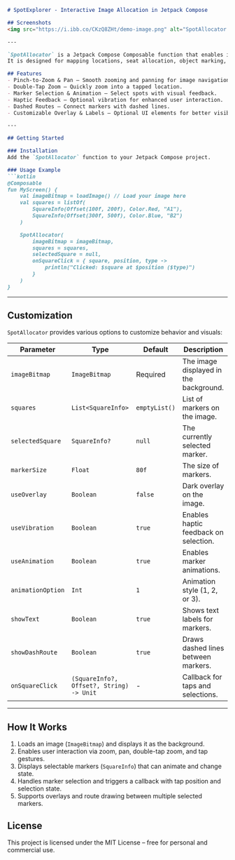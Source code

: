 ```md
# SpotExplorer - Interactive Image Allocation in Jetpack Compose

## Screenshots
<img src="https://i.ibb.co/CKzQ8ZHt/demo-image.png" alt="SpotAllocator Demo" width="600"/>

---

`SpotAllocator` is a Jetpack Compose Composable function that enables interactive image zooming, panning, and marker selection.  
It is designed for mapping locations, seat allocation, object marking, and other interactive UI components in Android applications.

## Features
- Pinch-to-Zoom & Pan – Smooth zooming and panning for image navigation.
- Double-Tap Zoom – Quickly zoom into a tapped location.
- Marker Selection & Animation – Select spots with visual feedback.
- Haptic Feedback – Optional vibration for enhanced user interaction.
- Dashed Routes – Connect markers with dashed lines.
- Customizable Overlay & Labels – Optional UI elements for better visibility.

---

## Getting Started

### Installation
Add the `SpotAllocator` function to your Jetpack Compose project.

### Usage Example
```kotlin
@Composable
fun MyScreen() {
    val imageBitmap = loadImage() // Load your image here
    val squares = listOf(
        SquareInfo(Offset(100f, 200f), Color.Red, "A1"),
        SquareInfo(Offset(300f, 500f), Color.Blue, "B2")
    )

    SpotAllocator(
        imageBitmap = imageBitmap,
        squares = squares,
        selectedSquare = null,
        onSquareClick = { square, position, type ->
            println("Clicked: $square at $position ($type)")
        }
    )
}
```

---

## Customization
`SpotAllocator` provides various options to customize behavior and visuals:

| Parameter        | Type             | Default  | Description |
|-----------------|-----------------|----------|-------------|
| `imageBitmap`   | `ImageBitmap`    | Required | The image displayed in the background. |
| `squares`       | `List<SquareInfo>` | `emptyList()` | List of markers on the image. |
| `selectedSquare` | `SquareInfo?`    | `null`   | The currently selected marker. |
| `markerSize`    | `Float`          | `80f`    | The size of markers. |
| `useOverlay`    | `Boolean`        | `false`  | Dark overlay on the image. |
| `useVibration`  | `Boolean`        | `true`   | Enables haptic feedback on selection. |
| `useAnimation`  | `Boolean`        | `true`   | Enables marker animations. |
| `animationOption` | `Int`          | `1`      | Animation style (1, 2, or 3). |
| `showText`      | `Boolean`        | `true`   | Shows text labels for markers. |
| `showDashRoute` | `Boolean`        | `true`   | Draws dashed lines between markers. |
| `onSquareClick` | `(SquareInfo?, Offset?, String) -> Unit` | - | Callback for taps and selections. |

---

## How It Works
1. Loads an image (`ImageBitmap`) and displays it as the background.
2. Enables user interaction via zoom, pan, double-tap zoom, and tap gestures.
3. Displays selectable markers (`SquareInfo`) that can animate and change state.
4. Handles marker selection and triggers a callback with tap position and selection state.
5. Supports overlays and route drawing between multiple selected markers.


## License
This project is licensed under the MIT License – free for personal and commercial use.

